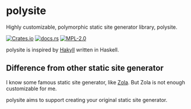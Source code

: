 # polysite
Highly customizable, polymorphic static site generator library, polysite.

[![Crates.io][crate-badge]](https://crates.io/crates/polysite)
[![docs.rs][docsrs-badge]](https://docs.rs/polysite/latest/polysite/)
[![MPL-2.0][license-badge]](https://github.com/cordx56/polysite/blob/main/LICENSE)

[crate-badge]: https://img.shields.io/crates/v/polysite?style=flat-square
[docsrs-badge]: https://img.shields.io/docsrs/polysite?style=flat-square
[license-badge]: https://img.shields.io/github/license/cordx56/polysite?style=flat-square

polysite is inspired by [Hakyll](https://jaspervdj.be/hakyll/) written in Haskell.

## Difference from other static site generator
I know some famous static site generator, like [Zola](https://www.getzola.org/).
But Zola is not enough customizable for me.

polysite aims to support creating your original static site generator.
